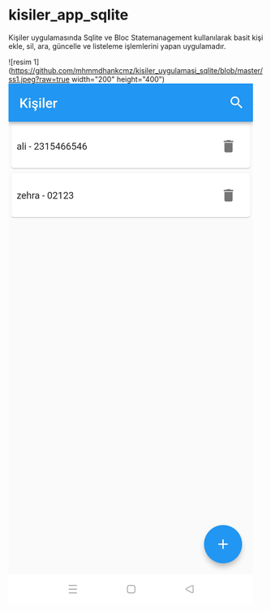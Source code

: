 # kisiler_app_sqlite

Kişiler uygulamasında Sqlite ve Bloc Statemanagement kullanılarak basit kişi ekle, sil, ara, güncelle ve listeleme işlemlerini yapan uygulamadır.

![resim 1](https://github.com/mhmmdhankcmz/kisiler_uygulamasi_sqlite/blob/master/ss1.jpeg?raw=true width="200" height="400")
![resim 2](https://github.com/mhmmdhankcmz/kisiler_uygulamasi_sqlite/blob/master/ss2.jpeg)
